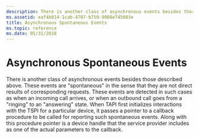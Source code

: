 ```yaml
---
description: There is another class of asynchronous events besides those described above.
ms.assetid: eaf4b014-1cab-4707-b750-9088e745083e
title: Asynchronous Spontaneous Events
ms.topic: reference
ms.date: 05/31/2018
---
```


# Asynchronous Spontaneous Events

There is another class of asynchronous events besides those described above. These events are "spontaneous" in the sense that they are not direct results of corresponding requests. These events are detected in such cases as when an incoming call arrives, or when an outbound call goes from a "ringing" to an "answering" state. When TAPI first initializes interactions with the TSPI for a particular device, it passes a pointer to a callback procedure to be called for reporting such spontaneous events. Along with this procedure pointer is a device handle that the service provider includes as one of the actual parameters to the callback.

 

 



